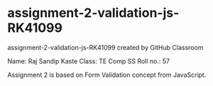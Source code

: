 # assignment-2-validation-js-RK41099
assignment-2-validation-js-RK41099 created by GitHub Classroom

Name: Raj Sandip Kaste
Class: TE Comp SS
Roll no.: 57

Assignment 2 is based on Form Validation concept from JavaScript.
